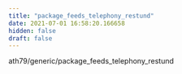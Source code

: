 ```yaml
---
title: "package_feeds_telephony_restund"
date: 2021-07-01 16:58:20.166658
hidden: false
draft: false
---
```


ath79/generic/package_feeds_telephony_restund

